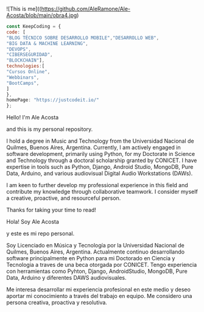 ![This is me]((https://github.com/AleRamone/Ale-Acosta/blob/main/obra4.jpg)
```javascript
const KeepCoding = {
code: [
"BLOG TÉCNICO SOBRE DESARROLLO MOBILE","DESARROLLO WEB",
"BIG DATA & MACHINE LEARNING",
"DEVOPS",
"CIBERSEGURIDAD",
"BLOCKCHAIN"],
technologies:[
"Cursos Online",
"Webbinars",
"BootCamps",
]
},
homePage: "https://justcodeit.io/"
};
``````
Hello! I'm Ale Acosta

and this is my personal repository.

I hold a degree in Music and Technology from the Universidad Nacional de Quilmes, Buenos Aires, Argentina.
Currently, I am actively engaged in software development, primarily using Python, 
for my Doctorate in Science and Technology through a doctoral scholarship granted by CONICET.
I have expertise in tools such as Python, Django, Android Studio, MongoDB, 
Pure Data, Arduino, and various audiovisual Digital Audio Workstations (DAWs).

I am keen to further develop my professional experience in this field
and contribute my knowledge through collaborative teamwork.
I consider myself a creative, proactive, and resourceful person.

Thanks for taking your time to read!


Hola! Soy Ale Acosta 

y este es mi repo personal.

Soy Licenciado en Música y Tecnología por la Universidad
Nacional de Quilmes, Buenos Aires, Argentina.
Actualmente continuo desarrollando software principalmente en Python
para mi Doctorado en Ciencia y Tecnologia a traves de una beca otorgada por CONICET.
Tengo experiencia con herramientas como Pyhton, Django, AndroidStudio, 
MongoDB, Pure Data, Arduino y diferentes DAWS audiovisuales. 

Me interesa desarrollar mi experiencia profesional en este medio y deseo aportar mi
conocimiento a través del trabajo en equipo.
Me considero una persona creativa, proactiva y resolutiva.
